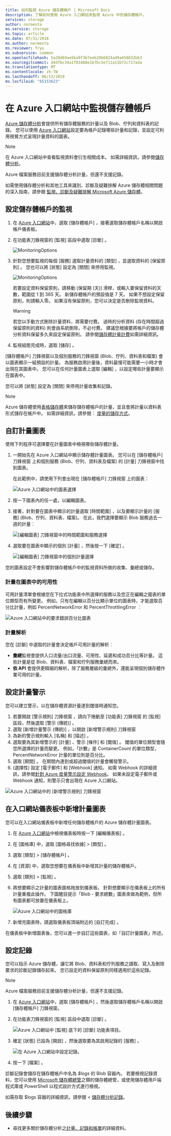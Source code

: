 ```yaml
---
title: 如何監視 Azure 儲存體帳戶 | Microsoft Docs
description: 了解如何使用 Azure 入口網站來監視 Azure 中的儲存體帳戶。
services: storage
author: normesta
ms.service: storage
ms.topic: article
ms.date: 07/31/2018
ms.author: normesta
ms.reviewer: fryu
ms.subservice: common
ms.openlocfilehash: 5a28d69ae5ba9f3b7eeb28b6824ad9a458832bb3
ms.sourcegitcommit: d4dfbc34a1f03488e1b7bc5e711a11b72c717ada
ms.translationtype: MT
ms.contentlocale: zh-TW
ms.lasthandoff: 06/13/2019
ms.locfileid: "65153623"
---
```

# <a name="monitor-a-storage-account-in-the-azure-portal"></a>在 Azure 入口網站中監視儲存體帳戶

[Azure 儲存體分析](storage-analytics.md)會提供所有儲存體服務的計量以及 Blob、佇列和資料表的記錄。 您可以使用 [Azure 入口網站](https://portal.azure.com)設定要為帳戶記錄哪些計量和記錄，並設定可利用視覺方式呈現計量資料的圖表。

> [!NOTE]
> 在 Azure 入口網站中查看監視資料會衍生相關成本。 如需詳細資訊，請參閱[儲存體分析](storage-analytics.md)。
>
> Azure 檔案服務目前支援儲存體分析計量，但還不支援記錄。
>
> 如需使用儲存體分析和其他工具來識別、診斷及疑難排解 Azure 儲存體相關問題的深入指南，請參閱 [監視、診斷及疑難排解 Microsoft Azure 儲存體](storage-monitoring-diagnosing-troubleshooting.md)。
>

## <a name="configure-monitoring-for-a-storage-account"></a>設定儲存體帳戶的監視

1. 在 [Azure 入口網站](https://portal.azure.com)中，選取 [儲存體帳戶]  ，接著選取儲存體帳戶名稱以開啟帳戶儀表板。
1. 在功能表刀鋒視窗的 [監視]  區段中選取 [診斷]  。

    ![MonitoringOptions](./media/storage-monitor-storage-account/storage-enable-metrics-00.png)

1. 針對您想要監視的每個 [服務]  選取計量資料的 [類型]  ，並選取資料的 [保留原則]  。 您也可以將 [狀態]  設定為 [關閉]  來停用監視。

    ![MonitoringOptions](./media/storage-monitor-storage-account/storage-enable-metrics-01.png)

   若要設定資料保留原則，請移動 [保留期 (天)]  滑桿，或輸入要保留資料的天數，範圍從 1 到 365 天。 新儲存體帳戶的預設值是 7 天。 如果不想設定保留原則，則請輸入零。 如果沒有保留原則，您可以決定是否刪除監視資料。

   > [!WARNING]
   > 若您以手動方式刪除計量資料，將需要付費。 過時的分析資料 (存在時間超過保留原則的資料) 則會由系統刪除，不必付費。 建議您根據要將帳戶的儲存體分析資料保留多久來設定保留原則。 請參閱[儲存體計量計費](storage-analytics-metrics.md#billing-on-storage-metrics)如需詳細資訊。
   >

1. 監視組態完成時，選取 [儲存]  。

[儲存體帳戶] 刀鋒視窗以及個別服務的刀鋒視窗 (Blob、佇列、資料表和檔案) 會以圖表顯示一組預設的計量。 為服務啟用計量後，資料最慢可能需要一小時才會出現在其圖表中。 您可以在任何計量圖表上選取 [編輯]  ，以設定哪些計量要顯示在圖表中。

您可以將 [狀態]  設定為 [關閉]  來停用計量收集和記錄。

> [!NOTE]
> Azure 儲存體使用[表格儲存體](storage-introduction.md#table-storage)來儲存儲存體帳戶的計量，並且會將計量以資料表形式儲存在帳戶中。 如需詳細資訊，請參閱： [度量的儲存方式](storage-analytics-metrics.md#how-metrics-are-stored)。
>

## <a name="customize-metrics-charts"></a>自訂計量圖表

使用下列程序可選擇要在計量圖表中檢視哪些儲存體計量。

1. 一開始先在 Azure 入口網站中顯示儲存體計量圖表。 您可以在 [儲存體帳戶] 刀鋒視窗  上和個別服務 (Blob、佇列、資料表及檔案) 的 [計量]  刀鋒視窗中找到圖表。

   在此範例中，請使用下列會出現在 [儲存體帳戶] 刀鋒視窗  上的圖表：

   ![Azure 入口網站中的圖表選擇](./media/storage-monitor-storage-account/stg-customize-chart-00.png)

1. 按一下圖表內的任一處，以編輯圖表。

1. 接著，針對要在圖表中顯示的計量選取 [時間範圍]  ，以及要顯示計量的 [服務]  (Blob、佇列、資料表、檔案)。 在此，我們選擇要顯示 Blob 服務過去一週的計量︰

   ![[編輯圖表] 刀鋒視窗中的時間範圍和服務選擇](./media/storage-monitor-storage-account/storage-edit-metric-time-range.png)

1. 選取要在圖表中顯示的個別 [計量]  ，然後按一下 [確定]  。

   ![[編輯圖表] 刀鋒視窗中的個別計量選擇](./media/storage-monitor-storage-account/storage-edit-metric-selections.png)

您的圖表設定不會影響對儲存體帳戶中的監視資料所做的收集、彙總或儲存。

### <a name="metrics-availability-in-charts"></a>計量在圖表中的可用性

可用計量清單會根據您在下拉式功能表中所選擇的服務以及您正在編輯之圖表的單位類型而有所變更。 例如，只有在編輯以百分比顯示單位的圖表時，才能選取百分比計量，例如 PercentNetworkError  和 PercentThrottlingError  ︰

![Azure 入口網站中的要求錯誤百分比圖表](./media/storage-monitor-storage-account/stg-customize-chart-04.png)

### <a name="metrics-resolution"></a>計量解析

您在 [診斷]  中選取的計量會決定帳戶可用計量的解析︰

* **彙總**監視會提供入口流量/出口流量、可用性、延遲和成功百分比等計量。 這些計量是從 Blob、資料表、檔案和佇列服務彙總而來。
* **依 API** 會提供更精細的解析，除了服務層級的彙總外，還能呈現個別儲存體作業可用的計量。

## <a name="configure-metrics-alerts"></a>設定計量警示

您可以建立警示，以在儲存體資源計量達到閾值時通知您。

1. 若要開啟 [警示規則] 刀鋒視窗  ，請向下捲動至 [功能表] 刀鋒視窗  的 [監視]  區段，然後選取 [警示 (傳統)]  。
2. 選取 [新增計量警示 (傳統)]  ，以開啟 [新增警示規則]  刀鋒視窗
3. 為新的警示規則輸入 [名稱]  和 [描述]  。
4. 選取要為其新增警示的 [計量]  、警示 [條件]  和 [閾值]  。 閾值的單位類型會隨您所選擇的計量而變更。 例如，「計數」是 ContainerCount  的單位類型，PercentNetworkError  計量的單位則是百分比。
5. 選取 [期間]  。 在期間內達到或超過閾值的計量會觸發警示。
6. (選擇性) 設定 [電子郵件]  和 [Webhook]  通知。 如需 Webhook 的詳細資訊，請參閱[針對 Azure 度量警示設定 Webhook](../../azure-monitor/platform/alerts-webhooks.md)。 如果未設定電子郵件或 Webhook 通知，則警示只會出現在 Azure 入口網站。

![Azure 入口網站中的 [新增警示規則] 刀鋒視窗](./media/storage-monitor-storage-account/add-alert-rule.png)

## <a name="add-metrics-charts-to-the-portal-dashboard"></a>在入口網站儀表板中新增計量圖表

您可以在入口網站儀表板中新增任何儲存體帳戶的 Azure 儲存體計量圖表。

1. 在 [Azure 入口網站](https://portal.azure.com)中檢視儀表板時按一下 [編輯儀表板]  。
1. 在 [圖格庫]  中，選取 [圖格尋找依據]   > [類型]  。
1. 選取 [類型]   > [儲存體帳戶]  。
1. 在 [資源]  中，選取您想要在儀表板中新增其計量的儲存體帳戶。
1. 選取 [類別]   > [監視]  。
1. 將想要顯示之計量的圖表圖格拖放到儀表板。 針對想要顯示在儀表板上的所有計量重複此操作。 下圖醒目提示「Blob - 要求總數」圖表來做為範例，但所有圖表都可放置在儀表板上。

   ![Azure 入口網站中的圖格庫](./media/storage-monitor-storage-account/storage-customize-dashboard.png)
1. 新增完圖表時，請選取儀表板頂端附近的 [自訂完成]  。

在儀表板中新增圖表後，您可以進一步自訂這些圖表，如「自訂計量圖表」所述。

## <a name="configure-logging"></a>設定記錄

您可以指示 Azure 儲存體，讓它將 Blob、資料表和佇列服務之讀取、寫入及刪除要求的診斷記錄儲存起來。 您已設定的資料保留原則同樣適用於這些記錄。

> [!NOTE]
> Azure 檔案服務目前支援儲存體分析計量，但還不支援記錄。
>

1. 在 [Azure 入口網站](https://portal.azure.com)中，選取 [儲存體帳戶]  ，然後選取儲存體帳戶名稱以開啟 [儲存體帳戶] 刀鋒視窗。
1. 在功能表刀鋒視窗的 [監視]  區段中選取 [診斷]  。

    ![Azure 入口網站中 [監視] 底下的 [診斷] 功能表項目。](./media/storage-monitor-storage-account/storage-enable-metrics-00.png)

1. 確定 [狀態]  已設為 [開啟]  ，然後選取要為其啟用記錄的 [服務]  。

    ![在 Azure 入口網站中設定記錄。](./media/storage-monitor-storage-account/enable-diagnostics.png)
1. 按一下 [檔案]  。

診斷記錄會儲存在儲存體帳戶中名為 *$logs* 的 Blob 容器內。 若要檢視記錄資料，您可以使用 [Microsoft 儲存體總管](https://storageexplorer.com)之類的儲存體總管，或使用儲存體用戶端程式庫或 PowerShell 以程式設計方式進行檢視。

如需存取 $logs 容器的詳細資訊，請參閱 <<c0> [ 儲存體分析記錄](storage-analytics-logging.md)。

## <a name="next-steps"></a>後續步驟

* 尋找更多關於儲存體分析之[計量、記錄和帳單](storage-analytics.md)的詳細資料。
